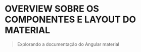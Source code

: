 # OVERVIEW SOBRE OS COMPONENTES E LAYOUT DO MATERIAL

> Explorando a documentação do Angular material
>